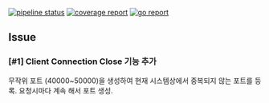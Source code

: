 [![pipeline status](http://118.130.73.5:8100/ish/graphql_cello/badges/master/pipeline.svg)](http://118.130.73.5:8100/ish/graphql_cello/pipelines)
[![coverage report](http://118.130.73.5:8100/ish/graphql_cello/badges/master/coverage.svg)](http://118.130.73.5:8100/ish/graphql_cello/commits/master)
[![go report](http://118.130.73.5:8100/ish/graphql_cello_badge/raw/master/goreport_badge.svg)](http://118.130.73.5:8100/ish/graphql_cello/commits/master)


## Issue

### [#1] Client Connection Close 기능 추가

무작위 포트 (40000~50000)을 생성하여 현재 시스템상에서 중복되지 않는 포트를 등록.
요청시마다 계속 해서 포트 생성.